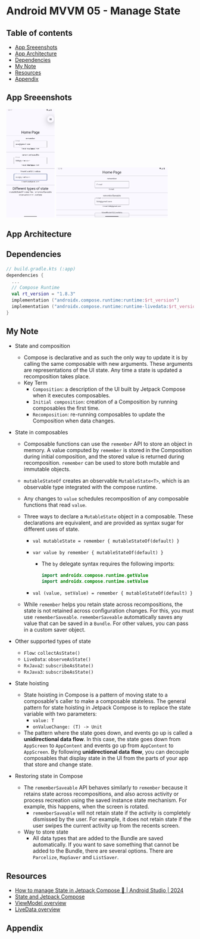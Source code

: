 <!-- omit in toc -->
# Android MVVM 05 - Manage State

<!-- omit in toc -->
## Table of contents

- [App Sreeenshots](#app-sreeenshots)
- [App Architecture](#app-architecture)
- [Dependencies](#dependencies)
- [My Note](#my-note)
- [Resources](#resources)
- [Appendix](#appendix)

## App Sreeenshots

<img src="../images/mvvm05_app_screenshot_01.png" alt="The App Architecture" width="130"/>

<img src="../images/mvvm05_app_screenshot_02.png" alt="The App Architecture" width="300"/>

## App Architecture

## Dependencies

```kts
// build.gradle.kts (:app)
dependencies {
  ...
  // Compose Runtime
  val rt_version = "1.8.3"
  implementation ("androidx.compose.runtime:runtime:$rt_version")
  implementation ("androidx.compose.runtime:runtime-livedata:$rt_version")
}
```

## My Note

- State and composition
  - Compose is declarative and as such the only way to update it is by calling
    the same composable with new arguments. These arguments are representations
    of the UI state. Any time a state is updated a recomposition takes place.
  - Key Term
    - `Composition`: a description of the UI built by Jetpack Compose when it
      executes composables.
    - `Initial composition`: creation of a Composition by running composables
      the first time.
    - `Recomposition`: re-running composables to update the Composition when
      data changes.
- State in composables

  - Composable functions can use the `remember` API to store an object in
    memory. A value computed by `remember` is stored in the Composition during
    initial composition, and the stored value is returned during recomposition.
    `remember` can be used to store both mutable and immutable objects.
  - `mutableStateOf` creates an observable `MutableState<T>`, which is an
    observable type integrated with the compose runtime.
  - Any changes to `value` schedules recomposition of any composable functions
    that read `value`.
  - Three ways to declare a `MutableState` object in a composable. These
    declarations are equivalent, and are provided as syntax sugar for different
    uses of state.

    - `val mutableState = remember { mutableStateOf(default) }`
    - `var value by remember { mutableStateOf(default) }`

      - The `by` delegate syntax requires the following imports:

        ```kt
        import androidx.compose.runtime.getValue
        import androidx.compose.runtime.setValue
        ```

    - `val (value, setValue) = remember { mutableStateOf(default) }`

  - While `remember` helps you retain state across recompositions, the state is
    not retained across configuration changes. For this, you must use
    `rememberSaveable`. `rememberSaveable` automatically saves any value that
    can be saved in a `Bundle`. For other values, you can pass in a custom saver
    object.

- Other supported types of state
  - `Flow`: `collectAsState()`
  - `LiveData`: `observeAsState()`
  - `RxJava2`: `subscribeAsState()`
  - `RxJava3`: `subscribeAsState()`
- State hoisting
  - State hoisting in Compose is a pattern of moving state to a composable's
    caller to make a composable stateless. The general pattern for state
    hoisting in Jetpack Compose is to replace the state variable with two
    parameters:
    - `value: T`
    - `onValueChange: (T) -> Unit`
  - The pattern where the state goes down, and events go up is called a
    **unidirectional data flow**. In this case, the state goes down from
    `AppScreen` to `AppContent` and events go up from `AppContent` to
    `AppScreen`. By following **unidirectional data flow**, you can decouple
    composables that display state in the UI from the parts of your app that
    store and change state.
- Restoring state in Compose
  - The `rememberSaveable` API behaves similarly to `remember` because it
    retains state across recompositions, and also across activity or process
    recreation using the saved instance state mechanism. For example, this
    happens, when the screen is rotated.
    - `rememberSaveable` will not retain state if the activity is completely
      dismissed by the user. For example, it does not retain state if the user
      swipes the current activity up from the recents screen.
  - Way to store state
    - All data types that are added to the Bundle are saved automatically. If
      you want to save something that cannot be added to the Bundle, there are
      several options. There are `Parcelize`, `MapSaver` and `ListSaver`.

## Resources

- [How to manage State in Jetpack Compose 🚀 | Android Studio | 2024](https://www.youtube.com/watch?v=ekB0w7tkG7k&list=PLgpnJydBcnPA5aNrlDxxKWSqAma7m3OIl&index=5&ab_channel=EasyTuto)
- [State and Jetpack Compose](https://developer.android.com/develop/ui/compose/state)
- [ViewModel overview](https://developer.android.com/topic/libraries/architecture/viewmodel)
- [LiveData overview](https://developer.android.com/topic/libraries/architecture/livedata)

## Appendix
